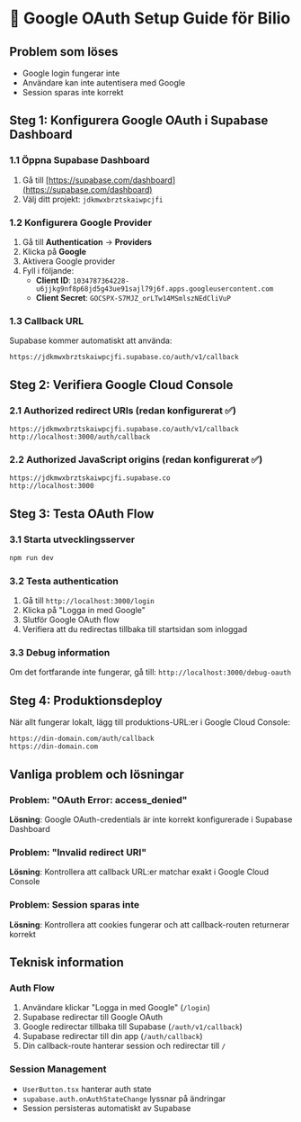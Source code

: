 # 🔐 Google OAuth Setup Guide för Bilio

## Problem som löses
- Google login fungerar inte
- Användare kan inte autentisera med Google
- Session sparas inte korrekt

## Steg 1: Konfigurera Google OAuth i Supabase Dashboard

### 1.1 Öppna Supabase Dashboard
1. Gå till [https://supabase.com/dashboard](https://supabase.com/dashboard)
2. Välj ditt projekt: `jdkmwxbrztskaiwpcjfi`

### 1.2 Konfigurera Google Provider
1. Gå till **Authentication** → **Providers**
2. Klicka på **Google**
3. Aktivera Google provider
4. Fyll i följande:
   - **Client ID**: `1034787364228-u6jjkg9nf8p68jd5g43ue91sajl79j6f.apps.googleusercontent.com`
   - **Client Secret**: `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`

### 1.3 Callback URL
Supabase kommer automatiskt att använda:
```
https://jdkmwxbrztskaiwpcjfi.supabase.co/auth/v1/callback
```

## Steg 2: Verifiera Google Cloud Console

### 2.1 Authorized redirect URIs (redan konfigurerat ✅)
```
https://jdkmwxbrztskaiwpcjfi.supabase.co/auth/v1/callback
http://localhost:3000/auth/callback
```

### 2.2 Authorized JavaScript origins (redan konfigurerat ✅)
```
https://jdkmwxbrztskaiwpcjfi.supabase.co
http://localhost:3000
```

## Steg 3: Testa OAuth Flow

### 3.1 Starta utvecklingsserver
```bash
npm run dev
```

### 3.2 Testa authentication
1. Gå till `http://localhost:3000/login`
2. Klicka på "Logga in med Google"
3. Slutför Google OAuth flow
4. Verifiera att du redirectas tillbaka till startsidan som inloggad

### 3.3 Debug information
Om det fortfarande inte fungerar, gå till:
`http://localhost:3000/debug-oauth`

## Steg 4: Produktionsdeploy

När allt fungerar lokalt, lägg till produktions-URL:er i Google Cloud Console:
```
https://din-domain.com/auth/callback
https://din-domain.com
```

## Vanliga problem och lösningar

### Problem: "OAuth Error: access_denied"
**Lösning**: Google OAuth-credentials är inte korrekt konfigurerade i Supabase Dashboard

### Problem: "Invalid redirect URI"
**Lösning**: Kontrollera att callback URL:er matchar exakt i Google Cloud Console

### Problem: Session sparas inte
**Lösning**: Kontrollera att cookies fungerar och att callback-routen returnerar korrekt

## Teknisk information

### Auth Flow
1. Användare klickar "Logga in med Google" (`/login`)
2. Supabase redirectar till Google OAuth
3. Google redirectar tillbaka till Supabase (`/auth/v1/callback`)
4. Supabase redirectar till din app (`/auth/callback`)
5. Din callback-route hanterar session och redirectar till `/`

### Session Management
- `UserButton.tsx` hanterar auth state
- `supabase.auth.onAuthStateChange` lyssnar på ändringar
- Session persisteras automatiskt av Supabase